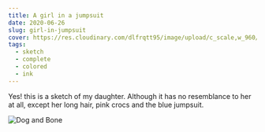 ```yaml
---
title: A girl in a jumpsuit
date: 2020-06-26
slug: girl-in-jumpsuit
cover: https://res.cloudinary.com/dlfrqtt95/image/upload/c_scale,w_960/v1610396399/104928160_190524169043187_3955288165392216222_n.jpg_hgtu3w.jpg
tags:
  - sketch
  - complete
  - colored
  - ink
---
```


Yes! this is a sketch of my daughter. Although it has no resemblance to her at all, except her long hair, pink crocs and the blue jumpsuit.

![Dog and Bone](https://res.cloudinary.com/dlfrqtt95/image/upload/c_scale,w_960/v1610396399/104928160_190524169043187_3955288165392216222_n.jpg_hgtu3w.jpg)
